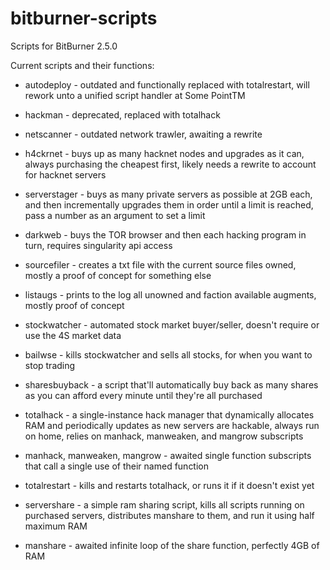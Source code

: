 # bitburner-scripts
Scripts for BitBurner 2.5.0

Current scripts and their functions:
- autodeploy - outdated and functionally replaced with totalrestart, will rework unto a unified script handler at Some PointTM
- hackman - deprecated, replaced with totalhack
- netscanner - outdated network trawler, awaiting a rewrite

- h4ckrnet - buys up as many hacknet nodes and upgrades as it can, always purchasing the cheapest first, likely needs a rewrite to account for hacknet servers
- serverstager - buys as many private servers as possible at 2GB each, and then incrementally upgrades them in order until a limit is reached, pass a number as an argument to set a limit

- darkweb - buys the TOR browser and then each hacking program in turn, requires singularity api access
- sourcefiler - creates a txt file with the current source files owned, mostly a proof of concept for something else
- listaugs - prints to the log all unowned and faction available augments, mostly proof of concept

- stockwatcher - automated stock market buyer/seller, doesn't require or use the 4S market data
- bailwse - kills stockwatcher and sells all stocks, for when you want to stop trading

- sharesbuyback - a script that'll automatically buy back as many shares as you can afford every minute until they're all purchased

- totalhack - a single-instance hack manager that dynamically allocates RAM and periodically updates as new servers are hackable, always run on home, relies on manhack, manweaken, and mangrow subscripts
- manhack, manweaken, mangrow - awaited single function subscripts that call a single use of their named function
- totalrestart - kills and restarts totalhack, or runs it if it doesn't exist yet

- servershare - a simple ram sharing script, kills all scripts running on purchased servers, distributes manshare to them, and run it using half maximum RAM
- manshare - awaited infinite loop of the share function, perfectly 4GB of RAM